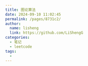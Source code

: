 ```yaml
---
title: 图论算法
date: 2024-09-10 11:02:45
permalink: /pages/8731c2/
author: 
  name: lisheng
  link: https://github.com/LiShengG
categories: 
  - 笔记
  - leetcode
tags: 
  - 
---
```

